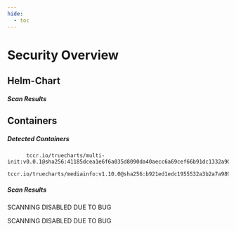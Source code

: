 ```yaml
---
hide:
  - toc
---
```


# Security Overview

<link href="https://truecharts.org/_static/trivy.css" type="text/css" rel="stylesheet" />

## Helm-Chart

##### Scan Results


## Containers

##### Detected Containers

          tccr.io/truecharts/multi-init:v0.0.1@sha256:41185dcea1e6f6a035d8090da40aecc6a69cef66b91dc1332a90c9d22861d367
          tccr.io/truecharts/mediainfo:v1.10.0@sha256:b921ed1edc1955532a3b2a7a9898adb626e2cc2cd17dd84f6724e06ac25ae01a

##### Scan Results

SCANNING DISABLED DUE TO BUG

SCANNING DISABLED DUE TO BUG
